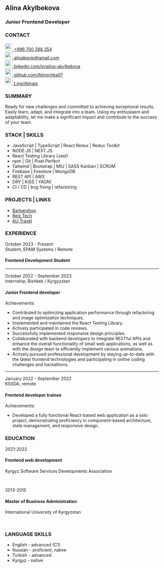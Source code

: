 <link rel='stylesheet' href='https://cdnjs.cloudflare.com/ajax/libs/font-awesome/4.7.0/css/font-awesome.min.css'>                                    

<h2>Alina Akylbekova</h2>
<h3>Junior Frontend Developer</h3>

<h3>CONTACT</h3>
<span><a href="tel://996700398354"><img src="https://cdn-icons-png.flaticon.com/512/6596/6596115.png" width="25px"/></span><span>  +996 700 398 354</a></span> <br/>
<span><a href="mailto:alinabeyjp@gmail.com"><img src="https://cdn-icons-png.flaticon.com/512/3178/3178158.png" width="25px"/></span><span>  alinabeyjp@gmail.com</a></span> <br/>
<span><a href="https://www.linkedin.com/in/alina-akylbekova/"><img src="https://cdn.icon-icons.com/icons2/2428/PNG/512/linkedin_black_logo_icon_147114.png" width="25px"/></span><span>  linkedin.com/in/alina-akylbekova</a></span> <br/>
<span><a href="https://github.com/Alinochka07/"><img src="https://cdn-icons-png.flaticon.com/512/5968/5968896.png" width="25px"/></span><span>  github.com/Alinochka07</a></span> <br/>
<span><a href="https://t.me/Alinajp"><img src="https://encrypted-tbn0.gstatic.com/images?q=tbn:ANd9GcRqpOxO2MQs8k69KaLNPb-WKjTD7PVFgtn2P4W-iRc&s" width="25px"/></span><span>  t.me/Alinajp</a></span> <br/>

<h3>SUMMARY</h3>
<p>Ready for new challenges and committed to achieving exceptional results. Easily learn, adapt, and integrate into a team.
Using my enthusiasm and adaptability, let me make a significant impact and contribute to the success of your team.</p>


<h3>STACK | SKILLS</h3>
<ul>
  <li>JavaScript | TypeScript | React Redux | Redux Toolkit</li>
<li>NODE.JS | NEXT.JS</li>
<li>React Testing Library (Jest)</li>
<li>npm | Git | Pixel Perfect</li>
<li>Tailwind | Bootstrap | MIU | SASS Kanban | SCRUM</li>
<li>Firebase | Firestore | MongoDB</li>
<li>REST API | AWS </li>
<li>DRY | KISS | YAGNI</li>
<li>CI / CD | bug fixing | refactoring</li>
</ul>


<h3>PROJECTS | LINKS</h3>
<ul>
  <li><a href="https://github.com/Alex-2kZharkov/oldboy-barbershop">Barbershop</a></li>
  <li><a href="https://github.com/Alinochka07/Reiz-Tech-Homework">Reiz Tech</a></li>
  <li><a href="https://github.com/Alinochka07/AU-travel-project">AU Travel</a></li>
</ul>


<h3>EXPERIENCE</h3>

<p>October 2023 - Present <br/> Student, EPAM Systems / Remote</p>
<h4>Frontend Development Student</h4>


<hr/>
<p>October 2022 - September 2023 <br/> Internship, Bishkek / Kyrgyzstan</p>
<h4>Junior Frontend developer</h4>
<p>Achievements:</p>
<ul>
  <li>Contributed to optimizing application performance through refactoring and image optimization techniques.</li>
<li>Implemented and maintained the React Testing Library.</li>
<li>Actively participated in code reviews.</li>
<li>Successfully implemented responsive design principles.</li>
<li>Collaborated with backend developers to integrate RESTful APIs and enhance the overall functionality of small web applications, as well as with the design team to efficiently implement various animations.</li>
<li>Actively pursued professional development by staying up-to-date with the latest frontend technologies and participating in online coding challenges and hackathons.</li>
</ul>
<hr/>


<p>January 2022 - September 2022 <br/> KSSDA, remote</p>
<h4>Frontend developer trainee</h4>
<p>Achievements:</p>
<ul>
  <li>Developed a fully functional React-based web application as a solo project, demonstrating proficiency in component-based architecture, state management, and responsive design.</li>
</ul>


<h3>EDUCATION</h3>
<p>2021-2022</p>
<h4>Frontend web development</h4>
<p>Kyrgyz Software Services Developments Association</p>

<br/>
<p>2013-2015</p>
<h4>Master of Business Administration</h4>
<p>International University of Kyrgyzstan</p>

<br/>

<h3>LANGUAGE SKILLS</h3>
<ul>
  <li>English - advanced (C1)</li>
  <li>Russian - proficient, native</li>
  <li>Turkish - advanced</li>
  <li>Kyrgyz - native</li>
</ul>
